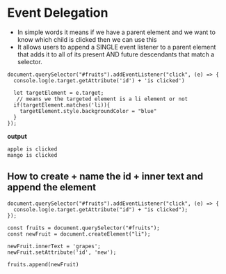# Event Delegation

- In simple words it means if we have a parent element and we want to know which child is clicked then we can use this
- It allows users to append a SINGLE event listener to a parent element that adds it to all of its present AND future descendants that match a selector.

```
document.querySelector("#fruits").addEventListener("click", (e) => {
  console.log(e.target.getAttribute('id') + 'is clicked')

  let targetElement = e.target;
   // means we the targeted element is a li element or not
  if(targetElement.matches('li)){
    targetElement.style.backgroundColor = "blue"
  }
});
```

**output**

```
apple is clicked
mango is clicked
```

## How to create + name the id + inner text and append the element

```
document.querySelector("#fruits").addEventListener("click", (e) => {
  console.log(e.target.getAttribute("id") + "is clicked");
});

const fruits = document.querySelector("#fruits");
const newFruit = document.createElement("li");

newFruit.innerText = 'grapes';
newFruit.setAttribute('id', 'new');

fruits.append(newFruit)
```
